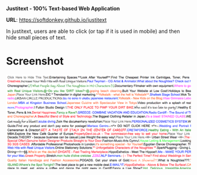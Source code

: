 <b>Justitext - 100% Text-based Web Application</b><br>

<b>URL</b>: https://softdonkey.github.io/justitext<br>

In justitext, users are able to click (or tap if it is used in mobile) and then hide small pieces of text.

# Screenshot

![alt tag](https://raw.githubusercontent.com/fsiamp/justitext/master/screenshot.png)
